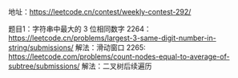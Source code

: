 地址：https://leetcode.cn/contest/weekly-contest-292/

题目1：字符串中最大的 3 位相同数字
2264： https://leetcode.cn/problems/largest-3-same-digit-number-in-string/submissions/
解法：滑动窗口
2265: https://leetcode.com/problems/count-nodes-equal-to-average-of-subtree/submissions/
解法：二叉树后续遍历